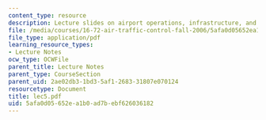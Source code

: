 ```yaml
---
content_type: resource
description: Lecture slides on airport operations, infrastructure, and performance.
file: /media/courses/16-72-air-traffic-control-fall-2006/5afa0d05652ea1b0ad7bebf626036182_lec5.pdf
file_type: application/pdf
learning_resource_types:
- Lecture Notes
ocw_type: OCWFile
parent_title: Lecture Notes
parent_type: CourseSection
parent_uid: 2ae02db3-1bd3-5af1-2683-31807e070124
resourcetype: Document
title: lec5.pdf
uid: 5afa0d05-652e-a1b0-ad7b-ebf626036182
---
```

